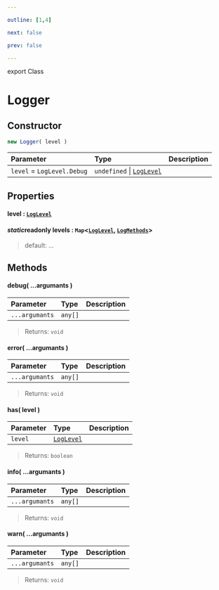 ```yaml
---

outline: [1,4]

next: false

prev: false

---
```


export Class
# Logger

## Constructor
 ```ts
 new Logger( level )
 ```
 
 | Parameter | Type | Description |
| :--- | :--- | :--- |
| `level` = `LogLevel.Debug` | `undefined` \| [`LogLevel`](../enumerations/LogLevel.md) | |

## Properties

#### level : [`LogLevel`](../enumerations/LogLevel.md)

#### $static$readonly levels : `Map`<[`LogLevel`](../enumerations/LogLevel.md), [`LogMethods`](../type-aliases/LogMethods.md)>
 
 > default: ...

## Methods

#### debug( ...argumants )
| Parameter | Type | Description |
| :--- | :--- | :--- |
| `...argumants` | `any[]` | |
> 
> 
> Returns: `void`

#### error( ...argumants )
| Parameter | Type | Description |
| :--- | :--- | :--- |
| `...argumants` | `any[]` | |
> 
> 
> Returns: `void`

#### has( level )
| Parameter | Type | Description |
| :--- | :--- | :--- |
| `level` | [`LogLevel`](../enumerations/LogLevel.md) | |
> 
> 
> Returns: `boolean`

#### info( ...argumants )
| Parameter | Type | Description |
| :--- | :--- | :--- |
| `...argumants` | `any[]` | |
> 
> 
> Returns: `void`

#### warn( ...argumants )
| Parameter | Type | Description |
| :--- | :--- | :--- |
| `...argumants` | `any[]` | |
> 
> 
> Returns: `void`
